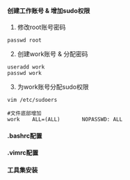 #### 创建工作账号 & 增加sudo权限
1. 修改root账号密码
```
passwd root
```

2. 创建work账号 & 分配密码
```
useradd work
passwd work
```

3. 为work账号分配sudo权限
```
vim /etc/sudoers

#文件底部增加
work    ALL=(ALL)       NOPASSWD: ALL
```

#### .bashrc配置

#### .vimrc配置

#### 工具集安装
